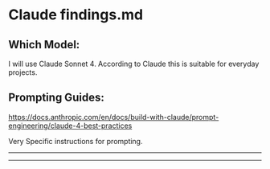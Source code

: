 # Claude findings.md

## Which Model:

I will use Claude Sonnet 4. 
According to Claude this is suitable for everyday projects.


## Prompting Guides:

https://docs.anthropic.com/en/docs/build-with-claude/prompt-engineering/claude-4-best-practices

Very Specific instructions for prompting. 


---
---